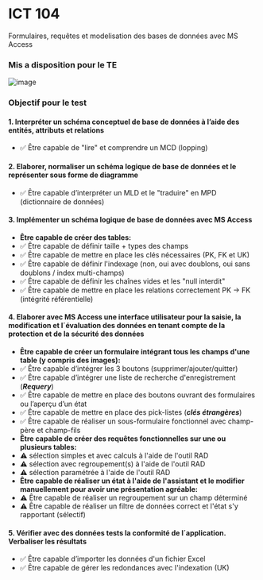 # ICT 104

Formulaires, requêtes et modelisation des bases de données avec MS Access

### Mis a disposition pour le TE
![image](https://user-images.githubusercontent.com/73474137/157658785-c8ec3a21-7b92-4247-8c33-1604eb063e22.png)

### Objectif pour le test
#### 1. Interpréter un schéma conceptuel de base de données à l’aide des entités, attributs et relations
- ✅ Être capable de "lire" et comprendre un MCD (lopping)

#### 2. Elaborer, normaliser un schéma logique de base de données et le représenter sous forme de diagramme
- ✅ Être capable d’interpréter un MLD et le "traduire" en MPD (dictionnaire de données)

#### 3. Implémenter un schéma logique de base de données avec MS Access

- **Être capable de créer des tables:**
- ✅ Être capable de définir taille + types des champs
- ✅ Être capable de mettre en place les clés nécessaires (PK, FK et UK)
- ✅ Être capable de définir l'indexage (non, oui avec doublons, oui sans doublons / index multi-champs)
- ✅ Être capable de définir les chaînes vides et les "null interdit"
- ✅ Être capable de mettre en place les relations correctement PK -> FK (intégrité référentielle)

#### 4. Elaborer avec MS Access une interface utilisateur pour la saisie, la modification et l´évaluation des données en tenant compte de la protection et de la sécurité des données

- **Être capable de créer un formulaire intégrant tous les champs d'une table (y compris des images):**
- ✅ Être capable d’intégrer les 3 boutons (supprimer/ajouter/quitter)
- ✅ Être capable d’intégrer une liste de recherche d'enregistrement (***Requery***)
- ✅ Être capable de mettre en place des boutons ouvrant des formulaires ou l’aperçu d’un état
- ✅ Être capable de mettre en place des pick-listes (***clés étrangères***)
- ✅ Être capable de réaliser un sous-formulaire fonctionnel avec champ-père et champ-fils
- **Être capable de créer des requêtes fonctionnelles sur une ou plusieurs tables:**
- ⚠ sélection simples et avec calculs à l'aide de l'outil RAD
- ⚠ sélection avec regroupement(s) à l'aide de l'outil RAD
- ⚠ sélection paramétrée à l'aide de l'outil RAD
- **Être capable de réaliser un état à l'aide de l'assistant et le modifier manuellement pour avoir une présentation agréable:**
- ⚠ Être capable de réaliser un regroupement sur un champ déterminé
- ⚠ Être capable de réaliser un filtre de données correct et l'état s'y rapportant (sélectif)

#### 5. Vérifier avec des données tests la conformité de l´application. Verbaliser les résultats

- ✅ Être capable d’importer les données d'un fichier Excel
- ✅ Être capable de gérer les redondances avec l'indexation (UK)
